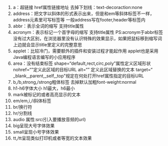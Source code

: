 1. a：超链接 href属性链接地址 去掉下划线：text-decoraction:none
2. address：把文字以斜体的形式表示出来，但是和em等斜体标签不一样，address元素里可写<a>标签等   一般address写在footer,header等标签内
3. abbr：表示全词的缩写 支持title属性
4. acronym：表示标记一个首字母的缩写 支持title属性  PS:acronym于abbr标签没有过大区别，在浏览器里没有认识特殊的效果显示，如果把鼠标移到缩写词上边就会显示title里定义的完整意思
5. applet：比较冷门，需要额外的插件和安装过程才能起作用 applet也是采用Java编程语言编写的小应用程序
6. area：没有结束标签 shape=“default,rect,circ,poly”属性定义区域形状  nohref=“”定义此区域的目标URL  alt=“” 定义此区域替换的文本  target=“ _blank,_parent,_self,_top"规定在何处打开href属性指定的目标URL  
7. b,/b,strong,/strong粗体标签  去掉默认加粗font-weight:normal
8. h1-h6字体大小 h1最大，h6最小
9. mark被标记的或者高亮显示的文本
10. em/em,i,/i斜体标签
11. br/换行符
12. hr/分割线
13. audio 属性:src(引入要播放音频的url)
14. big呈现大号字体效果
15. small呈现小号字体效果
16. tt,/tt呈现类似打印机或者等宽的文本效果